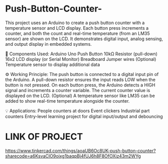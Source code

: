# Push-Button-Counter-
This project uses an Arduino to create a push button counter with a temperature sensor and LCD display. Each button press increments a counter, and both the count and real-time temperature (from an LM35 sensor) are shown on the LCD. It demonstrates digital input, analog sensing, and output display in embedded systems.

🧰 Components Used:
Arduino Uno
Push Button
10kΩ Resistor (pull-down)
16x2 LCD display (or Serial Monitor)
Breadboard
Jumper wires
(Optional) Temperature sensor to display additional data

⚙️ Working Principle:
The push button is connected to a digital input pin of the Arduino.
A pull-down resistor ensures the input reads LOW when the button is not pressed.
On each button press, the Arduino detects a HIGH signal and increments a counter variable.
The current counter value is displayed on the LCD.
(Optional) A temperature sensor like LM35 can be added to show real-time temperature alongside the counter.

💡 Applications:
People counters at doors
Event clickers
Industrial part counters
Entry-level learning project for digital input/output and debouncing

# LINK OF PROJECT
 https://www.tinkercad.com/things/aoaUB6Oc8UK-push-button-counter?sharecode=a6KsvaCIO9oixg1baqpBj4fUJ6h8F8OfOXiz43m2WYg
